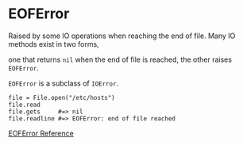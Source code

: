 # EOFError

Raised by some IO operations when reaching the end of file. Many IO methods
exist in two forms,

one that returns `nil` when the end of file is reached, the other raises
`EOFError`.

`EOFError` is a subclass of `IOError`.

    file = File.open("/etc/hosts")
    file.read
    file.gets     #=> nil
    file.readline #=> EOFError: end of file reached

[EOFError Reference](http://ruby-doc.org/core-2.5.0/EOFError.html)
